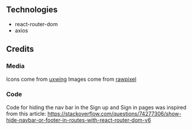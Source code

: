 ## Technologies
 * react-router-dom
 * axios

## Credits

### Media
Icons come from [uxwing](https://uxwing.com/)
Images come from [rawpixel](https://www.rawpixel.com/)

### Code
Code for hiding the nav bar in the Sign up and Sign in pages was inspired from this article: https://stackoverflow.com/questions/74277306/show-hide-navbar-or-footer-in-routes-with-react-router-dom-v6